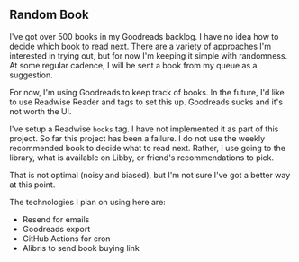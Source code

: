 ## Random Book

I've got over 500 books in my Goodreads backlog. I have no idea how to decide which book to read next. There are a variety of approaches I'm interested in trying out, but for now I'm keeping it simple with randomness. At some regular cadence, I will be sent a book from my queue as a suggestion.

For now, I'm using Goodreads to keep track of books. In the future, I'd like to use Readwise Reader and tags to set this up. Goodreads sucks and it's not worth the UI.

I've setup a Readwise `books` tag. I have not implemented it as part of this project. So far this project has been a failure.
I do not use the weekly recommended book to decide what to read next. Rather, I use going to the library, what is available on Libby, or friend's recommendations to pick.

That is not optimal (noisy and biased), but I'm not sure I've got a better way at this point.

The technologies I plan on using here are:

- Resend for emails
- Goodreads export
- GitHub Actions for cron
- Alibris to send book buying link
